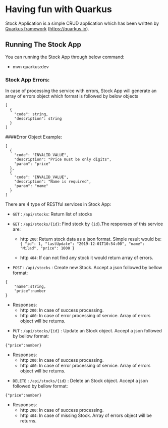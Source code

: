 # Having fun with Quarkus


Stock Application is a simple CRUD application which has been written by
[Quarkus framework](https://quarkus.io/) (https://quarkus.io).

## Running The Stock App
You can running the Stock App through below command:
*  mvn quarkus:dev


### Stock App Errors:
In case of processing the service with errors, Stock App will generate an array of errors object 
which format is followed by below objects 
```
[
  {
    "code": string,
    "description": string
  }
]
```
####Error Object Example:
```
[
  {
    "code": "INVALID_VALUE",
    "description": "Price must be only digits",
    "param": "price"
  },
  {
    "code": "INVALID_VALUE",
    "description": "Name is required",
    "param": "name"
  }
]
``` 

There are 4 type of RESTful services in Stock App:

- ``GET`` : `/api/stocks`: Return list of stocks
- ``GET`` : `/api/stocks/{id}`: Find stock by `{id}`.The responses of this service are:
    - http `200`: Return stock data as a json format. Simple result would be: 
``
{
  "id": 1,
  "lastUpdate": "2019-12-01T10:54:00",
  "name": "Milad",
  "price": 1000
}
``
    
    - http `404`: If can not find any stock it would return array of errors.

- ``POST`` : `/api/stocks` : Create new Stock. Accept a json followed by bellow format:
```
{
    "name":string,
    "price":number
}
```
- Responses:
    - http `200`: In case of success processing.
    - http `400`: In case of error processing of service. Array of errors object will be returns.

* ``PUT`` : `/api/stocks/{id}` : Update an Stock object. Accept a json followed by bellow format:
```
{"price":number}
```
- Responses:
    - http `200`: In case of success processing.
    - http `400`: In case of error processing of service. Array of errors object will be returns.

* ``DELETE`` : `/api/stocks/{id}` : Delete an Stock object. Accept a json followed by bellow format:
```
{"price":number}
```
- Responses:
    - http `200`: In case of success processing.
    - http `404`: In case of missing Stock. Array of errors object will be returns.
